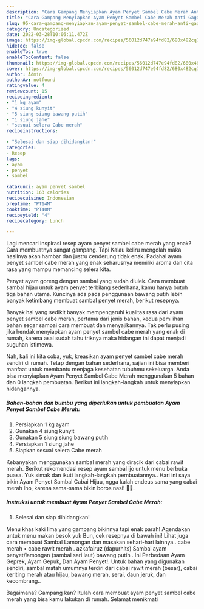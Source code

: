 ```yaml
---
description: "Cara Gampang Menyiapkan Ayam Penyet Sambel Cabe Merah Anti Gagal"
title: "Cara Gampang Menyiapkan Ayam Penyet Sambel Cabe Merah Anti Gagal"
slug: 95-cara-gampang-menyiapkan-ayam-penyet-sambel-cabe-merah-anti-gagal
category: Uncategorized
date: 2022-03-28T10:06:11.472Z
image: https://img-global.cpcdn.com/recipes/56012d747e94fd82/680x482cq70/ayam-penyet-sambel-cabe-merah-foto-resep-utama.jpg
hideToc: false
enableToc: true
enableTocContent: false
thumbnail: https://img-global.cpcdn.com/recipes/56012d747e94fd82/680x482cq70/ayam-penyet-sambel-cabe-merah-foto-resep-utama.jpg
cover: https://img-global.cpcdn.com/recipes/56012d747e94fd82/680x482cq70/ayam-penyet-sambel-cabe-merah-foto-resep-utama.jpg
author: Admin
authorAv: notfound
ratingvalue: 4
reviewcount: 15
recipeingredient:
- "1 kg ayam"
- "4 siung kunyit"
- "5 siung siung bawang putih"
- "1 siung jahe"
- "sesuai selera Cabe merah"
recipeinstructions:

- "Selesai dan siap dihidangkan!"
categories:
- Resep
tags:
- ayam
- penyet
- sambel

katakunci: ayam penyet sambel 
nutrition: 163 calories
recipecuisine: Indonesian
preptime: "PT14M"
cooktime: "PT40M"
recipeyield: "4"
recipecategory: Lunch

---
```



Lagi mencari inspirasi resep ayam penyet sambel cabe merah yang enak? Cara membuatnya sangat gampang. Tapi Kalau keliru mengolah maka hasilnya akan hambar dan justru cenderung tidak enak. Padahal ayam penyet sambel cabe merah yang enak seharusnya memiliki aroma dan cita rasa yang mampu memancing selera kita.


Penyet ayam goreng dengan sambal yang sudah diulek. Cara membuat sambal hijau untuk ayam penyet terbilang sederhana, kamu hanya butuh tiga bahan utama. Kuncinya ada pada penggunaan bawang putih lebih banyak ketimbang membuat sambal penyet merah, berikut resepnya.

Banyak hal yang sedikit banyak mempengaruhi kualitas rasa dari ayam penyet sambel cabe merah, pertama dari jenis bahan, kedua pemilihan bahan segar sampai cara membuat dan menyajikannya. Tak perlu pusing jika hendak menyiapkan ayam penyet sambel cabe merah yang enak di rumah, karena asal sudah tahu triknya maka hidangan ini dapat menjadi suguhan istimewa.


Nah, kali ini kita coba, yuk, kreasikan ayam penyet sambel cabe merah sendiri di rumah. Tetap dengan bahan sederhana, sajian ini bisa memberi manfaat untuk membantu menjaga kesehatan tubuhmu sekeluarga. Anda bisa menyiapkan Ayam Penyet Sambel Cabe Merah menggunakan 5 bahan dan 0 langkah pembuatan. Berikut ini langkah-langkah untuk menyiapkan hidangannya.

<!--inarticleads1-->

##### Bahan-bahan dan bumbu yang diperlukan untuk pembuatan Ayam Penyet Sambel Cabe Merah:

1. Persiapkan 1 kg ayam
1. Gunakan 4 siung kunyit
1. Gunakan 5 siung siung bawang putih
1. Persiapkan 1 siung jahe
1. Siapkan sesuai selera Cabe merah


Kebanyakan menggunakan sambal merah yang diracik dari cabai rawit merah. Berikut rekomendasi resep ayam sambal ijo untuk menu berbuka puasa. Yuk simak dan ikuti langkah-langkah pembuatannya.. Hari ini saya bikin Ayam Penyet Sambal Cabai Hijau, ngga kalah endeus sama yang cabai merah lho, karena sama-sama bikin boros nasi! 🤣🤣. 

<!--inarticleads2-->

##### Instruksi untuk membuat Ayam Penyet Sambel Cabe Merah:


1. Selesai dan siap dihidangkan!

Menu khas kaki lima yang gampang bikinnya tapi enak parah! Agendakan untuk menu makan besok yuk Bun, cek resepnya di bawah ini! Lihat juga cara membuat Sambal Lamongan dan masakan sehari-hari lainnya.. cabe merah • cabe rawit merah . azkafairuz (dapurhits) Sambal ayam penyet/lamongan (sambal sari laut) bawang putih . Ini Perbedaan Ayam Geprek, Ayam Gepuk, Dan Ayam Penyet!. Untuk bahan yang digunakan sendiri, sambal matah umumnya terdiri dari cabai rawit merah (besar), cabai keriting merah atau hijau, bawang merah, serai, daun jeruk, dan kecombrang.. 

Bagaimana? Gampang kan? Itulah cara membuat ayam penyet sambel cabe merah yang bisa kamu lakukan di rumah. Selamat menikmati
